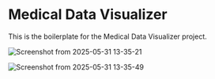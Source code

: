 # Medical Data Visualizer

This is the boilerplate for the Medical Data Visualizer project.

![Screenshot from 2025-05-31 13-35-21](https://github.com/user-attachments/assets/2bfa4cc6-a77f-4a55-94c0-412139e7a457)

![Screenshot from 2025-05-31 13-35-49](https://github.com/user-attachments/assets/9e0c843d-3251-4fde-a893-074235f43d06)
